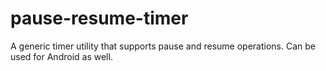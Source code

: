 pause-resume-timer
==================

A generic timer utility that supports pause and resume operations. Can be used for Android as well.
